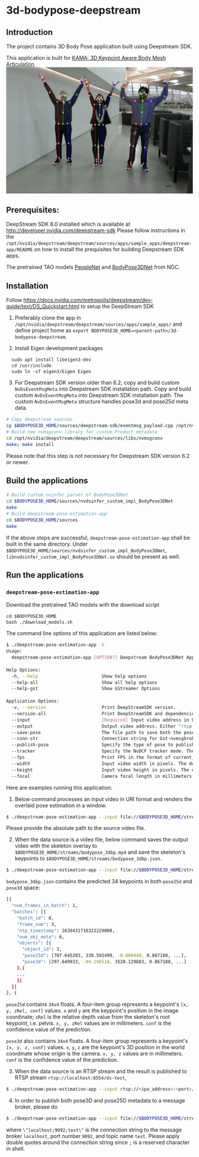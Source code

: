 # 3d-bodypose-deepstream

## Introduction
The project contains 3D Body Pose application built using  Deepstream SDK.

This application is built for [KAMA: 3D Keypoint Aware Body Mesh Articulation](https://arxiv.org/abs/2104.13502).
![sample pose output](./sources/.screenshot.png)
## Prerequisites:
DeepStream SDK 8.0 installed which is available at  http://developer.nvidia.com/deepstream-sdk
Please follow instructions in the `/opt/nvidia/deepstream/deepstream/sources/apps/sample_apps/deepstream-app/README` on how
to install the prequisites for building Deepstream SDK apps.

The pretrained TAO models [PeopleNet](https://catalog.ngc.nvidia.com/orgs/nvidia/teams/tao/models/peoplenet) and [BodyPose3DNet](https://catalog.ngc.nvidia.com/orgs/nvidia/teams/tao/models/bodypose3dnet) from NGC.

## Installation
Follow https://docs.nvidia.com/metropolis/deepstream/dev-guide/text/DS_Quickstart.html to setup the DeepStream SDK

1. Preferably clone the app in
  `/opt/nvidia/deepstream/deepstream/sources/apps/sample_apps/`
and define project home as `export BODYPOSE3D_HOME=<parent-path>/3d-bodypose-deepstream`.

2. Install Eigen development packages
```
  sudo apt install libeigen3-dev
  cd /usr/include
  sudo ln -sf eigen3/Eigen Eigen
```

3. For Deepstream SDK version older than 6.2, copy and build custom `NvDsEventMsgMeta` into Deepstream SDK installation path. Copy and build custom `NvDsEventMsgMeta` into Deepstream SDK installation path.
The custom `NvDsEventMsgMeta` structure handles pose3d and pose25d meta data.
```bash
# Copy deepstream sources
cp $BODYPOSE3D_HOME/sources/deepstream-sdk/eventmsg_payload.cpp /opt/nvidia/deepstream/deepstream/sources/libs/nvmsgconv/deepstream_schema
# Build new nvmsgconv library for custom Product metadata
cd /opt/nvidia/deepstream/deepstream/sources/libs/nvmsgconv
make; make install
```
Please note that this step is not necessary for Deepstream SDK version 6.2 or newer.

## Build the applications
```bash
# Build custom nvinfer parser of BodyPose3DNet
cd $BODYPOSE3D_HOME/sources/nvdsinfer_custom_impl_BodyPose3DNet
make
# Build deepstream-pose-estimation-app
cd $BODYPOSE3D_HOME/sources
make
```
If the above steps are successful, `deepstream-pose-estimation-app` shall be built in the same directory. Under `$BODYPOSE3D_HOME/sources/nvdsinfer_custom_impl_BodyPose3DNet`, `libnvdsinfer_custom_impl_BodyPose3DNet.so` should be present as well.

## Run the applications
### `deepstream-pose-estimation-app`
Download the pretrained TAO models with the download script
```
cd $BODYPOSE3D_HOME
bash ./download_models.sh
```

The command line options of this application are listed below:
```bash
$ ./deepstream-pose-estimation-app -h
Usage:
  deepstream-pose-estimation-app [OPTION?] Deepstream BodyPose3DNet App

Help Options:
  -h, --help                        Show help options
  --help-all                        Show all help options
  --help-gst                        Show GStreamer Options

Application Options:
  -v, --version                     Print DeepStreamSDK version.
  --version-all                     Print DeepStreamSDK and dependencies version.
  --input                           [Required] Input video address in URI format by starting with "rtsp://" or "file://".
  --output                          Output video address. Either "rtsp://" or a file path is acceptable. If the value is "rtsp://", then the result video is published at "rtsp://localhost:8554/ds-test".
  --save-pose                       The file path to save both the pose25d and the recovered pose3d in JSON format.
  --conn-str                        Connection string for Gst-nvmsgbroker, e.g. <ip address>;<port>;<topic>.
  --publish-pose                    Specify the type of pose to publish. Acceptable value is either "pose3d" or "pose25d". If not specified, both "pose3d" and "pose25d" are published to the message broker.
  --tracker                         Specify the NvDCF tracker mode. The acceptable value is either "accuracy" or "perf". The default value is "accuracy".
  --fps                             Print FPS in the format of current_fps (averaged_fps).
  --width                           Input video width in pixels. The default value is 1280.
  --height                          Input video height in pixels. The default value is 720.
  --focal                           Camera focal length in millimeters. The default value is 800.79041.
```

Here are examples running this application:
1. Below command processes an input video in URI format and renders the overlaid pose estimation in a window.
```bash
$ ./deepstream-pose-estimation-app --input file://$BODYPOSE3D_HOME/streams/bodypose.mp4
```
Please provide the absolute path to the source video file.

2. When the data source is a video file, below command saves the output video with the skeleton overlay to `$BODYPOSE3D_HOME/streams/bodypose_3dbp.mp4` and save the skeleton's keypoints to `$BODYPOSE3D_HOME/streams/bodypose_3dbp.json`.
```bash
$ ./deepstream-pose-estimation-app --input file://$BODYPOSE3D_HOME/streams/bodypose.mp4 --output $BODYPOSE3D_HOME/streams/bodypose_3dbp.mp4 --focal 800.0 --width 1280 --height 720 --fps --save-pose $BODYPOSE3D_HOME/streams/bodypose_3dbp.json
```
`bodypose_3dbp.json` contains the predicted 34 keypoints in both `pose25d` and `pose3d` space:
```bash
[{
  "num_frames_in_batch": 1,
  "batches": [{
    "batch_id": 0,
    "frame_num": 3,
    "ntp_timestamp": 1639431716322229000,
    "num_obj_meta": 6,
    "objects": [{
      "object_id": 3,
      "pose25d": [707.645203, 338.592499, -0.000448, 0.867188, ...],
      "pose3d": [297.649933, -94.196518, 3520.129883, 0.867188, ...]
    },{
    ...
    }]
  }]
}, {
```
`pose25d` contains `34x4` floats. A four-item group represents a keypoint's `[x, y, zRel, conf]`
values. `x` and `y` are the keypoint's position in the image coordinate; `zRel` is the relative
depth value from the skeleton's root keypoint, i.e. pelvis. `x, y, zRel` values are in millimeters.
`conf` is the confidence value of the prediction.

`pose3d` also contains `34x4` floats. A four-item group represents a keypoint's `[x, y, z, conf]`
values. `x`, `y`, `z` are the keypoint's 3D position in the world coordinate whose origin is the
camera. `x, y, z` values are in millimeters. `conf` is the confidence value of the prediction.

3. When the data source is an RTSP stream and the result is published to RTSP stream `rtsp://localhost:8554/ds-test`,
```bash
$ ./deepstream-pose-estimation-app --input rtsp://<ipa_address>:<port>/<topic> --output rtsp://
```

4. In order to publish both pose3D and pose25D metadata to a message broker, please do
```bash
$ ./deepstream-pose-estimation-app --input file://$BODYPOSE3D_HOME/streams/bodypose.mp4 --conn-str "localhost;9092;test"
```
where `\"localhost;9092;test\"` is the connection string to the message broker `localhost`, port number `9092`, and topic name `test`. Please apply double quotes around the connection string since `;` is a reserved character in shell.
